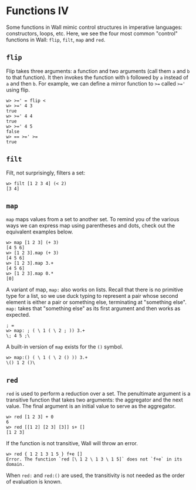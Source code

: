 # Functions IV

Some functions in Wall mimic control structures in imperative languages: constructors, loops, etc.  Here, we see the four most common "control" functions in Wall: `flip`, `filt`, `map` and `red`.

## `flip`

Flip takes three arguments: a function and two arguments (call them `a` and `b` to that function).  It then invokes the function with `b` followed by `a` instead of `a` and then `b`.  For example, we can define a mirror function to `>=` called `>='` using flip.

```
w> >=' = flip <
w> >=' 4 3
true
w> >=' 4 4
true
w> >=' 4 5
false
w> == >=' >=
true
```

## `filt`

Filt, not surprisingly, filters a set:

```
w> filt [1 2 3 4] (< 2)
[3 4]
```

## `map`

`map` maps values from a set to another set.  To remind you of the various ways we can express map using parentheses and dots, check out the equivalent examples below.

```
w> map [1 2 3] (+ 3)
[4 5 6]
w> [1 2 3].map (+ 3)
[4 5 6]
w> [1 2 3].map 3.+
[4 5 6]
w> [1 2 3].map 0.*
[0]
```

A variant of map, `map:` also works on lists.  Recall that there is no primitive type for a list, so we use duck typing to represent a pair whose second element is either a pair or something else, terminating at "something else".  `map:` takes that "something else" as its first argument and then works as expected.

```
; =
w> map: ; ( \ 1 ( \ 2 ; )) 3.+
\; 4 5 ;\
```

A built-in version of `map` exists for the `()` symbol.

```
w> map:() ( \ 1 ( \ 2 () )) 3.+
\() 1 2 ()\
```

## `red`

`red` is used to perform a reduction over a set. The penultimate argument is a transitive function that takes two arguments: the aggregator and the next value.  The final argument is an initial value to serve as the aggregator.

```
w> red [1 2 3] + 0
6
w> red [[1 2] [2 3] [3]] s+ []
[1 2 3]
```

If the function is not transitive, Wall will throw an error.

```
w> red { 1 2 1 3 1 5 } f+e []
Error. The function `red [\ 1 2 \ 1 3 \ 1 5]` does not `f+e` in its domain.
```

When `red:` and `red:()` are used, the transitivity is not needed as the order of evaluation is known.
